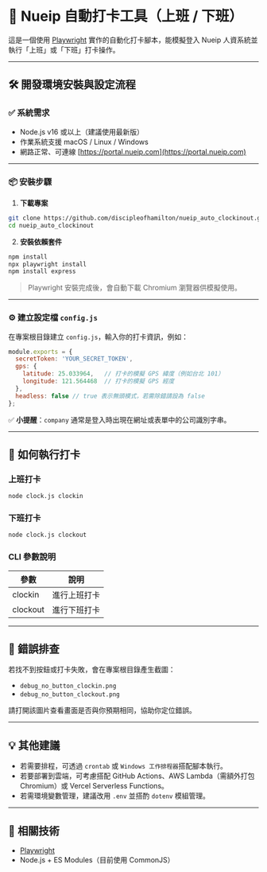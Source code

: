 # 📌 Nueip 自動打卡工具（上班 / 下班）

這是一個使用 [Playwright](https://playwright.dev/) 實作的自動化打卡腳本，能模擬登入 Nueip 人資系統並執行「上班」或「下班」打卡操作。

---

## 🛠 開發環境安裝與設定流程

### ✅ 系統需求

* Node.js v16 或以上（建議使用最新版）
* 作業系統支援 macOS / Linux / Windows
* 網路正常、可連線 [https://portal.nueip.com](https://portal.nueip.com)

---

### 📦 安裝步驟

1. **下載專案**

```bash
git clone https://github.com/discipleofhamilton/nueip_auto_clockinout.git
cd nueip_auto_clockinout
```

2. **安裝依賴套件**

```bash
npm install
npx playwright install
npm install express
```

> Playwright 安裝完成後，會自動下載 Chromium 瀏覽器供模擬使用。

---

### ⚙️ 建立設定檔 `config.js`

在專案根目錄建立 `config.js`，輸入你的打卡資訊，例如：

```js
module.exports = {
  secretToken: 'YOUR_SECRET_TOKEN',
  gps: {
    latitude: 25.033964,   // 打卡的模擬 GPS 緯度（例如台北 101）
    longitude: 121.564468  // 打卡的模擬 GPS 經度
  },
  headless: false // true 表示無頭模式，若需除錯請設為 false
};
```

✅ **小提醒**：`company` 通常是登入時出現在網址或表單中的公司識別字串。

---

## 🚀 如何執行打卡

### 上班打卡

```bash
node clock.js clockin
```

### 下班打卡

```bash
node clock.js clockout
```

### CLI 參數說明

| 參數       | 說明     |
| -------- | ------ |
| clockin  | 進行上班打卡 |
| clockout | 進行下班打卡 |

---

## 🐞 錯誤排查

若找不到按鈕或打卡失敗，會在專案根目錄產生截圖：

* `debug_no_button_clockin.png`
* `debug_no_button_clockout.png`

請打開該圖片查看畫面是否與你預期相同，協助你定位錯誤。

---

## 💡 其他建議

* 若需要排程，可透過 `crontab` 或 `Windows 工作排程器`搭配腳本執行。
* 若要部署到雲端，可考慮搭配 GitHub Actions、AWS Lambda（需額外打包 Chromium）或 Vercel Serverless Functions。
* 若需環境變數管理，建議改用 `.env` 並搭酌 `dotenv` 模組管理。

---

## 📄 相關技術

* [Playwright](https://playwright.dev/)
* Node.js + ES Modules（目前使用 CommonJS）
